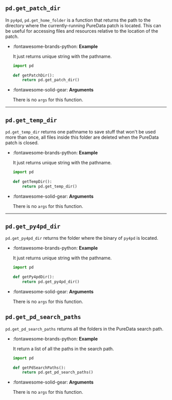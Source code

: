 ## `pd.get_patch_dir`

In `py4pd`, `pd.get_home_folder` is a function that returns the path to the directory where the currently-running PureData patch is located. This can be useful for accessing files and resources relative to the location of the patch. 

<div class="grid cards" markdown>

-   :fontawesome-brands-python: __Example__

    It just returns unique string with the pathname.
    
    ``` py
    import pd
	    
    def getPatchDir():
        return pd.get_patch_dir()

    ```

-   :fontawesome-solid-gear: __Arguments__

    There is no `args` for this function.
    
</div>


-------------------------------------- 


## `pd.get_temp_dir`

`pd.get_temp_dir` returns one pathname to save stuff that won't be used more than once, all files inside this folder are deleted when the PureData patch is closed.


<div class="grid cards" markdown>

-   :fontawesome-brands-python: __Example__

    It just returns unique string with the pathname.
    
    ``` py
    import pd
	    
    def getTempDir():
        return pd.get_temp_dir()

    ```

-   :fontawesome-solid-gear: __Arguments__

    There is no `args` for this function.
    
</div>

---

## `pd.get_py4pd_dir`

`pd.get_py4pd_dir` returns the folder where the binary of `py4pd` is located.

<div class="grid cards" markdown>

-   :fontawesome-brands-python: __Example__

    It just returns unique string with the pathname.
    
    ``` py
    import pd
	    
    def getPy4pdDir():
        return pd.get_py4pd_dir()

    ```

-   :fontawesome-solid-gear: __Arguments__

    There is no `args` for this function.
    
</div>


## `pd.get_pd_search_paths`

`pd.get_pd_search_paths` returns all the folders in the PureData search path.

<div class="grid cards" markdown>

-   :fontawesome-brands-python: __Example__

    It return a list of all the paths in the search path.
    
    ``` py
    import pd
	    
    def getPdSearchPaths():
        return pd.get_pd_search_paths()

    ```

-   :fontawesome-solid-gear: __Arguments__

    There is no `args` for this function.
    
</div>
